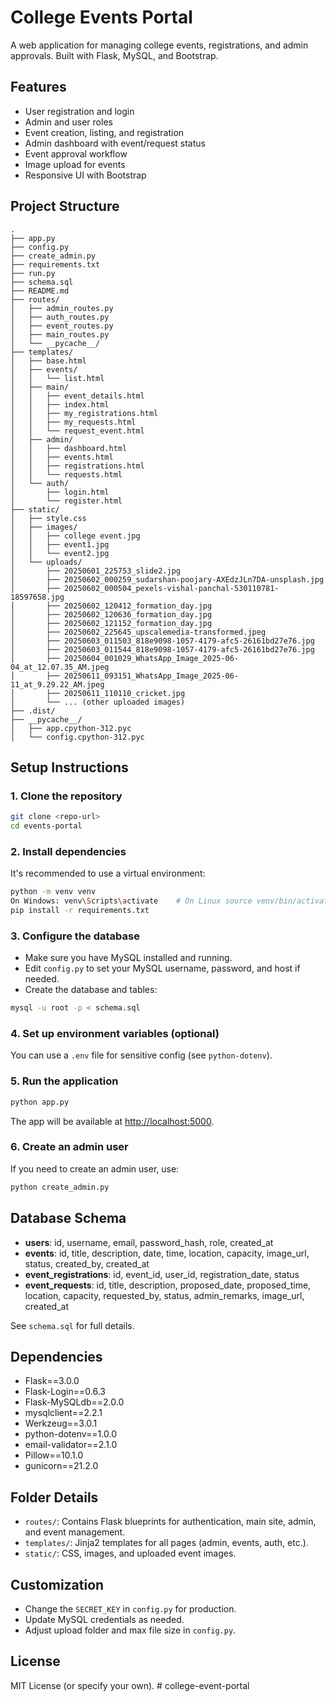 # College Events Portal

A web application for managing college events, registrations, and admin approvals. Built with Flask, MySQL, and Bootstrap.

## Features

- User registration and login
- Admin and user roles
- Event creation, listing, and registration
- Admin dashboard with event/request status
- Event approval workflow
- Image upload for events
- Responsive UI with Bootstrap

## Project Structure

```
.
├── app.py
├── config.py
├── create_admin.py
├── requirements.txt
├── run.py
├── schema.sql
├── README.md
├── routes/
│   ├── admin_routes.py
│   ├── auth_routes.py
│   ├── event_routes.py
│   ├── main_routes.py
│   └── __pycache__/
├── templates/
│   ├── base.html
│   ├── events/
│   │   └── list.html
│   ├── main/
│   │   ├── event_details.html
│   │   ├── index.html
│   │   ├── my_registrations.html
│   │   ├── my_requests.html
│   │   └── request_event.html
│   ├── admin/
│   │   ├── dashboard.html
│   │   ├── events.html
│   │   ├── registrations.html
│   │   └── requests.html
│   └── auth/
│       ├── login.html
│       └── register.html
├── static/
│   ├── style.css
│   ├── images/
│   │   ├── college event.jpg
│   │   ├── event1.jpg
│   │   └── event2.jpg
│   └── uploads/
│       ├── 20250601_225753_slide2.jpg
│       ├── 20250602_000259_sudarshan-poojary-AXEdzJLn7DA-unsplash.jpg
│       ├── 20250602_000504_pexels-vishal-panchal-530110781-18597658.jpg
│       ├── 20250602_120412_formation_day.jpg
│       ├── 20250602_120636_formation_day.jpg
│       ├── 20250602_121152_formation_day.jpg
│       ├── 20250602_225645_upscalemedia-transformed.jpeg
│       ├── 20250603_011503_818e9098-1057-4179-afc5-26161bd27e76.jpg
│       ├── 20250603_011544_818e9098-1057-4179-afc5-26161bd27e76.jpg
│       ├── 20250604_001029_WhatsApp_Image_2025-06-04_at_12.07.35_AM.jpeg
│       ├── 20250611_093151_WhatsApp_Image_2025-06-11_at_9.29.22_AM.jpeg
│       ├── 20250611_110110_cricket.jpg
│       └── ... (other uploaded images)
├── .dist/
├── __pycache__/
│   ├── app.cpython-312.pyc
│   └── config.cpython-312.pyc
```

## Setup Instructions

### 1. Clone the repository

```bash
git clone <repo-url>
cd events-portal
```

### 2. Install dependencies

It's recommended to use a virtual environment:

```bash
python -m venv venv
On Windows: venv\Scripts\activate    # On Linux source venv/bin/activate
pip install -r requirements.txt
```

### 3. Configure the database

- Make sure you have MySQL installed and running.
- Edit `config.py` to set your MySQL username, password, and host if needed.
- Create the database and tables:

```bash
mysql -u root -p < schema.sql
```

### 4. Set up environment variables (optional)

You can use a `.env` file for sensitive config (see `python-dotenv`).

### 5. Run the application

```bash
python app.py
```

The app will be available at [http://localhost:5000](http://localhost:5000).

### 6. Create an admin user

If you need to create an admin user, use:

```bash
python create_admin.py
```

## Database Schema

- **users**: id, username, email, password_hash, role, created_at
- **events**: id, title, description, date, time, location, capacity, image_url, status, created_by, created_at
- **event_registrations**: id, event_id, user_id, registration_date, status
- **event_requests**: id, title, description, proposed_date, proposed_time, location, capacity, requested_by, status, admin_remarks, image_url, created_at

See `schema.sql` for full details.

## Dependencies

- Flask==3.0.0
- Flask-Login==0.6.3
- Flask-MySQLdb==2.0.0
- mysqlclient==2.2.1
- Werkzeug==3.0.1
- python-dotenv==1.0.0
- email-validator==2.1.0
- Pillow==10.1.0
- gunicorn==21.2.0

## Folder Details

- `routes/`: Contains Flask blueprints for authentication, main site, admin, and event management.
- `templates/`: Jinja2 templates for all pages (admin, events, auth, etc.).
- `static/`: CSS, images, and uploaded event images.

## Customization

- Change the `SECRET_KEY` in `config.py` for production.
- Update MySQL credentials as needed.
- Adjust upload folder and max file size in `config.py`.

## License

MIT License (or specify your own). # college-event-portal
